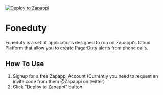 [![Deploy to Zapappi](http://portal.zapappi.com/content/images/deploy_to_zapappi.png)](https://portal.zapappi.net/portal/applications/create/?manifestUrl=https://raw.githubusercontent.com/skrusty/foneduty/master/deploy.json)

# Foneduty
Foneduty is a set of applications designed to run on Zapappi's Cloud Platform that allow you to create PagerDuty alerts from phone calls.

## How To Use
1. Signup for a free Zapappi Account (Currently you need to request an invite code from them @Zapappi on twitter)
2. Click "Deploy to Zapappi" button
